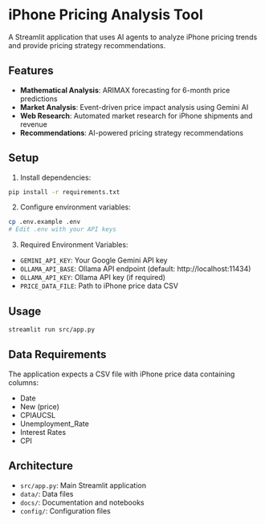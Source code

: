 # iPhone Pricing Analysis Tool

A Streamlit application that uses AI agents to analyze iPhone pricing trends and provide pricing strategy recommendations.

## Features

- **Mathematical Analysis**: ARIMAX forecasting for 6-month price predictions
- **Market Analysis**: Event-driven price impact analysis using Gemini AI
- **Web Research**: Automated market research for iPhone shipments and revenue
- **Recommendations**: AI-powered pricing strategy recommendations

## Setup

1. Install dependencies:
```bash
pip install -r requirements.txt
```

2. Configure environment variables:
```bash
cp .env.example .env
# Edit .env with your API keys
```

3. Required Environment Variables:
- `GEMINI_API_KEY`: Your Google Gemini API key
- `OLLAMA_API_BASE`: Ollama API endpoint (default: http://localhost:11434)
- `OLLAMA_API_KEY`: Ollama API key (if required)
- `PRICE_DATA_FILE`: Path to iPhone price data CSV

## Usage

```bash
streamlit run src/app.py
```

## Data Requirements

The application expects a CSV file with iPhone price data containing columns:
- Date
- New (price)
- CPIAUCSL
- Unemployment_Rate
- Interest Rates
- CPI

## Architecture

- `src/app.py`: Main Streamlit application
- `data/`: Data files
- `docs/`: Documentation and notebooks
- `config/`: Configuration files